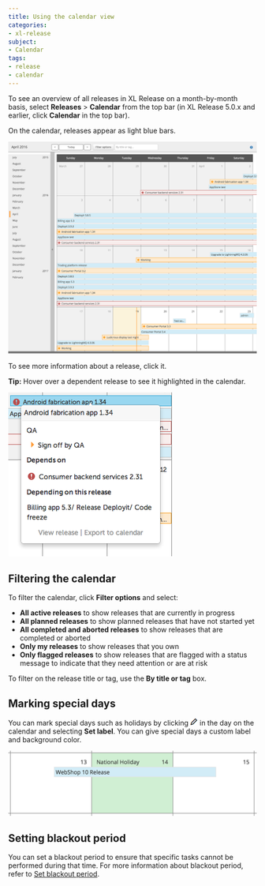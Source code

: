 ```yaml
---
title: Using the calendar view
categories:
- xl-release
subject:
- Calendar
tags:
- release
- calendar
---
```


To see an overview of all releases in XL Release on a month-by-month basis, select **Releases** > **Calendar** from the top bar (in XL Release 5.0.x and earlier, click **Calendar** in the top bar).

On the calendar, releases appear as light blue bars. 

![Calendar](../images/calendar.png)

To see more information about a release, click it.

**Tip:** Hover over a dependent release to see it highlighted in the calendar.

![Calendar info](../images/calendar-info.png)

## Filtering the calendar

To filter the calendar, click **Filter options** and select:

* **All active releases** to show releases that are currently in progress
* **All planned releases** to show planned releases that have not started yet
* **All completed and aborted releases** to show releases that are completed or aborted
* **Only my releases** to show releases that you own
* **Only flagged releases** to show releases that are flagged with a status message to indicate that they need attention or are at risk

To filter on the release title or tag, use the **By title or tag** box.

## Marking special days

You can mark special days such as holidays by clicking ![Edit calendar day](../images/icon_edit_calendar_day.png) in the day on the calendar and selecting **Set label**. You can give special days a custom label and background color.

![Special day in the calendar](../images/calendar-special-day.png)

## Setting blackout period

You can set a blackout period to ensure that specific tasks cannot be performed during that time. For more information about blackout period, refer to [Set blackout period](/xl-release/how-to/set-blackout-period.html).
